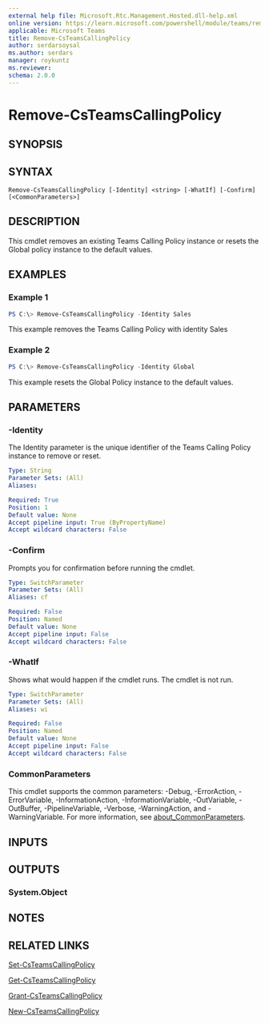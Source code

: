 ```yaml
---
external help file: Microsoft.Rtc.Management.Hosted.dll-help.xml
online version: https://learn.microsoft.com/powershell/module/teams/remove-csteamscallingpolicy
applicable: Microsoft Teams
title: Remove-CsTeamsCallingPolicy
author: serdarsoysal
ms.author: serdars
manager: roykuntz
ms.reviewer:
schema: 2.0.0
---
```


# Remove-CsTeamsCallingPolicy

## SYNOPSIS

## SYNTAX

```
Remove-CsTeamsCallingPolicy [-Identity] <string> [-WhatIf] [-Confirm] [<CommonParameters>]
```

## DESCRIPTION
 This cmdlet removes an existing Teams Calling Policy instance or resets the Global policy instance to the default values.

## EXAMPLES

### Example 1
```powershell
PS C:\> Remove-CsTeamsCallingPolicy -Identity Sales
```

This example removes the Teams Calling Policy with identity Sales

### Example 2
```powershell
PS C:\> Remove-CsTeamsCallingPolicy -Identity Global
```

This example resets the Global Policy instance to the default values.

## PARAMETERS

### -Identity
 The Identity parameter is the unique identifier of the Teams Calling Policy instance to remove or reset.

```yaml
Type: String
Parameter Sets: (All)
Aliases:

Required: True
Position: 1
Default value: None
Accept pipeline input: True (ByPropertyName)
Accept wildcard characters: False
```

### -Confirm
Prompts you for confirmation before running the cmdlet.

```yaml
Type: SwitchParameter
Parameter Sets: (All)
Aliases: cf

Required: False
Position: Named
Default value: None
Accept pipeline input: False
Accept wildcard characters: False
```

### -WhatIf
Shows what would happen if the cmdlet runs.
The cmdlet is not run.

```yaml
Type: SwitchParameter
Parameter Sets: (All)
Aliases: wi

Required: False
Position: Named
Default value: None
Accept pipeline input: False
Accept wildcard characters: False
```

### CommonParameters
This cmdlet supports the common parameters: -Debug, -ErrorAction, -ErrorVariable, -InformationAction, -InformationVariable, -OutVariable, -OutBuffer, -PipelineVariable, -Verbose, -WarningAction, and -WarningVariable. For more information, see [about_CommonParameters](https://go.microsoft.com/fwlink/?LinkID=113216).

## INPUTS

## OUTPUTS

### System.Object

## NOTES

## RELATED LINKS

[Set-CsTeamsCallingPolicy](https://learn.microsoft.com/powershell/module/teams/set-csteamscallingpolicy)

[Get-CsTeamsCallingPolicy](https://learn.microsoft.com/powershell/module/teams/get-csteamscallingpolicy)

[Grant-CsTeamsCallingPolicy](https://learn.microsoft.com/powershell/module/teams/grant-csteamscallingpolicy)

[New-CsTeamsCallingPolicy](https://learn.microsoft.com/powershell/module/teams/new-csteamscallingpolicy)
